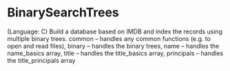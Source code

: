# BinarySearchTrees
(Language: C) Build a database based on IMDB and index the records using multiple binary trees.
common – handles any common functions (e.g. to open and read files), binary – handles the binary trees, name – handles the name_basics array, title – handles the title_basics array, principals – handles the title_principals array
